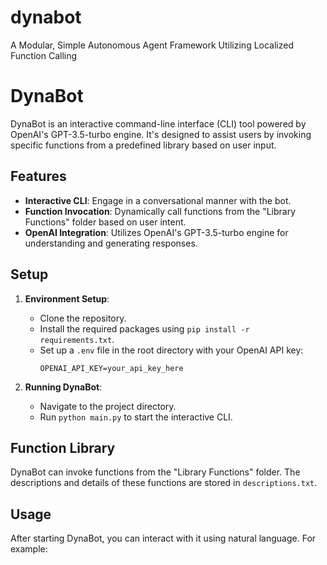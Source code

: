 # dynabot
A Modular, Simple Autonomous Agent Framework Utilizing Localized Function Calling 

# DynaBot

DynaBot is an interactive command-line interface (CLI) tool powered by OpenAI's GPT-3.5-turbo engine. It's designed to assist users by invoking specific functions from a predefined library based on user input.

## Features

- **Interactive CLI**: Engage in a conversational manner with the bot.
- **Function Invocation**: Dynamically call functions from the "Library Functions" folder based on user intent.
- **OpenAI Integration**: Utilizes OpenAI's GPT-3.5-turbo engine for understanding and generating responses.

## Setup

1. **Environment Setup**:
   - Clone the repository.
   - Install the required packages using `pip install -r requirements.txt`.
   - Set up a `.env` file in the root directory with your OpenAI API key:
     ```
     OPENAI_API_KEY=your_api_key_here
     ```

2. **Running DynaBot**:
   - Navigate to the project directory.
   - Run `python main.py` to start the interactive CLI.

## Function Library

DynaBot can invoke functions from the "Library Functions" folder. The descriptions and details of these functions are stored in `descriptions.txt`.

## Usage

After starting DynaBot, you can interact with it using natural language. For example:


